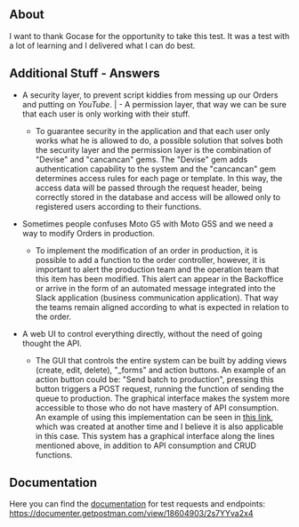 ## About

I want to thank Gocase for the opportunity to take this test. It was a test with a lot of learning and I delivered what I can do best.

## Additional Stuff - Answers


- A security layer, to prevent script kiddies from messing up our Orders and putting on *YouTube*. | - A permission layer, that way we can be sure that each user is only working with their stuff.
    - To guarantee security in the application and that each user only works what he is allowed to do, a possible solution that solves both the security  layer and the permission layer is the combination of "Devise" and "cancancan" gems. The "Devise" gem adds authentication capability to the system and the "cancancan" gem determines access rules for each page or template. In this way, the access data will be passed through the request header, being correctly stored in the database and access will be allowed only to registered users according to their functions.
    
- Sometimes people confuses Moto G5 with Moto G5S and we need a way to modify Orders in production.
    - To implement the modification of an order in production, it is possible to add a function to the order controller, however, it is important to alert the production team and the operation team that this item has been modified. This alert can appear in the Backoffice or arrive in the form of an automated message integrated into the Slack application (business communication application). That way the teams remain aligned according to what is expected in relation to the order.

- A web UI to control everything directly, without the need of going thought the API.
    - The GUI that controls the entire system can be built by adding views (create, edit, delete), "_forms" and action buttons. An example of an action button could be: "Send batch to production", pressing this button triggers a POST request, running the function of sending the queue to production. The graphical interface makes the system more accessible to those who do not have mastery of API consumption. An example of using this implementation can be seen in [this link](https://bx-pokecoin-prod.herokuapp.com/ ), which was created at another time and I believe it is also applicable in this case. This system has a graphical interface along the lines mentioned above, in addition to API consumption and CRUD functions.


## Documentation

Here you can find the [documentation](https://documenter.getpostman.com/view/18604903/2s7YYva2x4) for test requests and endpoints: https://documenter.getpostman.com/view/18604903/2s7YYva2x4
